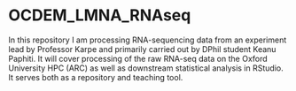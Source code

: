 # OCDEM_LMNA_RNAseq
In this repository I am processing RNA-sequencing data from an experiment lead by Professor Karpe and primarily carried out by DPhil student Keanu Paphiti. It will cover processing of the raw RNA-seq data on the Oxford University HPC (ARC) as well as downstream statistical analysis in RStudio. It serves both as a repository and teaching tool.
